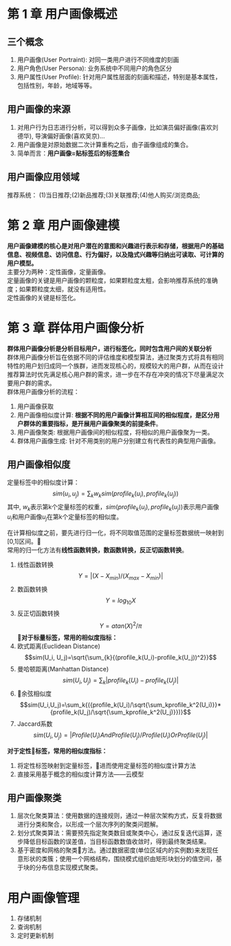 # 第 1 章 用户画像概述
## 三个概念
   1. 用户画像(User Portraint): 对同一类用户进行不同维度的刻画
   2. 用户角色(User Persona): 业务系统中不同用户的角色区分
   3. 用户属性(User Profile): 针对用户属性层面的刻画和描述，特别是基本属性，包括性别，年龄，地域等等。

## 用户画像的来源
   1. 对用户行为日志进行分析，可以得到众多子画像，比如演员偏好画像(喜欢刘德华), 导演偏好画像(喜欢吴京)...
   2. 用户画像是对原始数据二次计算重构之后，由子画像组成的集合。
   3. 简单而言：**用户画像=贴标签后的标签集合**

## 用户画像应用领域
   推荐系统：
   (1)当日推荐;(2)新品推荐;(3)关联推荐;(4)他人购买/浏览商品;


# 第 2 章 用户画像建模
   **用户画像建模的核心是对用户潜在的意图和兴趣进行表示和存储，根据用户的基础信息、视频信息、访问信息、行为偏好，以及隐式兴趣等归纳出可读取、可计算的用户模型。**</br>
   主要分为两种：定性画像，定量画像。</br>
   定量画像的关键是用户画像的颗粒度，如果颗粒度太粗，会影响推荐系统的准确度；如果颗粒度太细，就没有适用性。</br>
   定性画像的关键是标签化。


# 第 3 章 群体用户画像分析
**群体用户画像分析是分析目标用户，进行标签化，同时包含用户间的关联分析**</br>
群体用户画像分析旨在依据不同的评估维度和模型算法，通过聚类方式将具有相同特性的用户划归成同一个族群，进而发现核心的，规模较大的用户群，从而在设计推荐算法时优先满足核心用户群的需求，进一步在不存在冲突的情况下尽量满足次要用户群的需求。</br>
群体用户画像分析的流程：
1. 用户画像获取
2. 用户画像相似度计算: **根据不同的用户画像计算相互间的相似程度，是区分用户群体的重要指标，是开展用户画像聚类的前提条件**。
3. 用户画像聚类: 根据用户画像间的相似程度，将相似的用户画像聚为一类。
4. 群体用户画像生成: 针对不用类别的用户分别建立有代表性的典型用户画像。
   
## 用户画像相似度
定量标签中的相似度计算：
   $$sim(u_i,u_j)=\sum_{k}w_ksim(profile_k(u_i), profile_k(u_j))$$
其中, $w_k$表示第k个定量标签的权重，$sim(profile_k(u_i), profile_k(u_j))$表示用户画像$u_i$和用户画像$u_j$在第k个定量标签的相似度。

在计算相似度之前，要先进行归一化，将不同取值范围的定量标签数据统一映射到[0,1]区间。</br>
常用的归一化方法有**线性函数转换，数函数转换，反正切函数转换**。</br>
  1. 线性函数转换
   $$Y=|(X-X_{min})/(X_{max}-X_{min})|$$
  2. 数函数转换
   $$Y=log_{10}X$$
  3. 反正切函数转换
   $$Y={atan(X)^2/\pi}$$

**对于标量标签，常用的相似度指标：**
  1. 欧式距离(Euclidean Distance)
   $$sim(U_i, U_j)=\sqrt{\sum_{k}{(profile_k(U_i)-profile_k(U_j))^2}}$$
  2. 曼哈顿距离(Manhattan Distance)
   $$sim(U_i,U_j)=\sum_{k}|profile_k(U_i)-profile_k(U_j)|$$
  3. 余弦相似度
   $$sim(U_i,U_j)=\sum_k{({profile_k(U_i)/\sqrt{\sum_kprofile_k^2(U_i)}}*{profile_k(U_j)/\sqrt{\sum_kprofile_k^2(U_j)}})}$$
  4. Jaccard系数
   $$sim(U_i,U_j)=|Profile(U_i) And Profile(U_j)/Profile(U_i) Or Profile(U_j)|$$

**对于定性标签，常用的相似度指标：**
  1. 将定性标签映射到定量标签，进而使用定量标签的相似度计算方法
  2. 直接采用基于概念的相似度计算方法——云模型

## 用户画像聚类
  1. 层次化聚类算法：使用数据的连接规则，通过一种层次架构方式，反复将数据进行分类和聚合，以形成一个层次序列的聚类问题解。</br>
  2. 划分式聚类算法：需要预先指定聚类数目或聚类中心，通过反复迭代运算，逐步降低目标函数的误差值，当目标函数数值收敛时，得到最终聚类结果。
  3. 基于密度和网格的聚类方法。通过数据密度(单位区域内的实例数)来发现任意形状的类簇；使用一个网格结构，围绕模式组织由矩形块划分的值空间，基于块的分布信息实现模式聚类。


# 用户画像管理
  1. 存储机制
  2. 查询机制
  3. 定时更新机制
